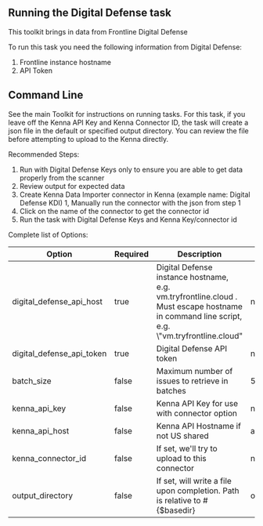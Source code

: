 ## Running the Digital Defense task

This toolkit brings in data from Frontline Digital Defense

To run this task you need the following information from Digital Defense:

1. Frontline instance hostname
2. API Token

## Command Line

See the main Toolkit for instructions on running tasks. For this task, if you leave off the Kenna API Key and Kenna Connector ID, the task will create a json file in the default or specified output directory. You can review the file before attempting to upload to the Kenna directly.

Recommended Steps:

1. Run with Digital Defense Keys only to ensure you are able to get data properly from the scanner
1. Review output for expected data
1. Create Kenna Data Importer connector in Kenna (example name: Digital Defense KDI)
1, Manually run the connector with the json from step 1
1. Click on the name of the connector to get the connector id
1. Run the task with Digital Defense Keys and Kenna Key/connector id



Complete list of Options:

| Option | Required | Description | default |
| --- | --- | --- | --- |
| digital_defense_api_host | true | Digital Defense instance hostname, e.g. vm.tryfrontline.cloud . Must escape hostname in command line script, e.g. \\"vm.tryfrontline.cloud"  | n/a |
| digital_defense_api_token | true | Digital Defense API token | n/a |
| batch_size | false | Maximum number of issues to retrieve in batches | 500 |
| kenna_api_key | false | Kenna API Key for use with connector option | n/a |
| kenna_api_host | false | Kenna API Hostname if not US shared | api.kennasecurity.com |
| kenna_connector_id | false | If set, we'll try to upload to this connector | n/a |
| output_directory | false | If set, will write a file upon completion. Path is relative to #{$basedir} | output/digital_defense |
